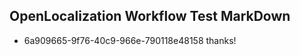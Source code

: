 ## OpenLocalization Workflow Test MarkDown
* 6a909665-9f76-40c9-966e-790118e48158 thanks!

<!--HONumber=Aug16_HO3-->


